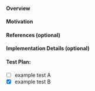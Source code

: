 #### Overview
<!-- Provide a concise description of your changes -->

#### Motivation
<!-- Provide a brief description of why you think these changes need to be made -->

#### References (optional)
<!-- If this PR is related to an issue or task, reference it here (e.g. closes #1) -->

#### Implementation Details (optional)
<!-- Optionally provide details of your implementation, such as why certain decisions were made and what problems had to be solved -->

#### Test Plan:
<!-- Provide a list of steps that can be taken to verify these changes work as intended -->

- [ ] example test A
- [X] example test B
